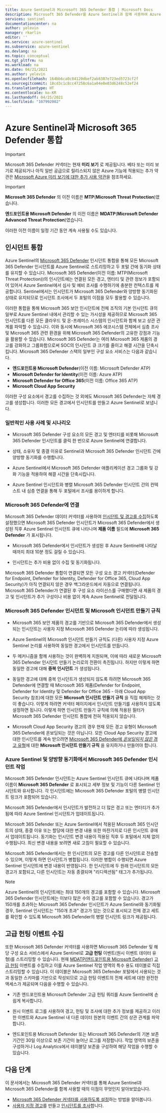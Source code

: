 ```yaml
---
title: Azure Sentinel과 Microsoft 365 Defender 통합 | Microsoft Docs
description: Microsoft 365 Defender를 Azure Sentinel과 함께 사용하여 Azure Sentinel을 범용 인시던트 큐로 사용하면서 Microsoft 365 Defender의 강점을 원활하게 적용하여 Microsoft 365 보안 인시던트를 조사하는 방법을 알아봅니다. 또한 Defender 구성 요소의 고급 헌팅 데이터를 Azure Sentinel로 수집하는 방법을 알아봅니다.
services: sentinel
documentationcenter: na
author: yelevin
manager: rkarlin
editor: ''
ms.service: azure-sentinel
ms.subservice: azure-sentinel
ms.devlang: na
ms.topic: conceptual
ms.tgt_pltfrm: na
ms.workload: na
ms.date: 04/21/2021
ms.author: yelevin
ms.openlocfilehash: 164bb6ca0c84120dbef2ab8307e723ed5723cf2f
ms.sourcegitcommit: 18cd3c1c8cc47258c6a1a04e0e03d6248c52ef24
ms.translationtype: HT
ms.contentlocale: ko-KR
ms.lasthandoff: 04/25/2021
ms.locfileid: "107992002"
---
```

# <a name="microsoft-365-defender-integration-with-azure-sentinel"></a>Azure Sentinel과 Microsoft 365 Defender 통합

> [!IMPORTANT]
> Microsoft 365 Defender 커넥터는 현재 **미리 보기** 로 제공됩니다. 베타 또는 미리 보기로 제공되거나 아직 일반 공급으로 릴리스되지 않은 Azure 기능에 적용되는 추가 약관은 [Microsoft Azure 미리 보기에 대한 추가 사용 약관](https://azure.microsoft.com/support/legal/preview-supplemental-terms/)을 참조하세요.

> [!IMPORTANT]
>
> **Microsoft 365 Defender** 의 이전 이름은 **MTP**(**Microsoft Threat Protection**)였습니다.
>
> **엔드포인트용 Microsoft Defender** 의 이전 이름은 **MDATP**(**Microsoft Defender Advanced Threat Protection**)였습니다.
>
> 이러한 이전 이름이 일정 기간 동안 계속 사용될 수도 있습니다.

## <a name="incident-integration"></a>인시던트 통합

Azure Sentinel의 [Microsoft 365 Defender](/microsoft-365/security/mtp/microsoft-threat-protection) 인시던트 통합을 통해 모든 Microsoft 365 Defender 인시던트를 Azure Sentinel로 스트리밍하고 두 포털 간에 동기화 상태를 유지할 수 있습니다. Microsoft 365 Defender(이전 이름: MTP(Microsoft Threat Protection))의 인시던트에는 연결된 모든 경고, 엔터티 및 관련 정보가 포함되어 있어서 Azure Sentinel에서 심사 및 예비 조사를 수행하기에 충분한 컨텍스트를 제공합니다. Sentinel에서는 인시던트가 Microsoft 365 Defender와 양방향 동기화된 상태로 유지되므로 인시던트 조사에서 두 포털의 이점을 모두 활용할 수 있습니다.

이러한 통합을 통해 Microsoft 365 보안 인시던트에 전체 조직의 기본 인시던트 큐의 일부로 Azure Sentinel 내에서 관리할 수 있는 가시성을 제공하므로 Microsoft 365 인시던트를 다른 모든 클라우드 및 온-프레미스 시스템의 인시던트와 함께 보고 상관 관계를 파악할 수 있습니다. 이와 동시에 Microsoft 365 에코시스템 전체에서 심층 조사 및 Microsoft 365 관련 환경을 위해 Microsoft 365 Defender의 고유한 강점과 기능을 활용할 수 있습니다. Microsoft 365 Defender는 여러 Microsoft 365 제품의 경고를 강화하고 그룹화함으로써 SOC의 인시던트 큐 크기를 줄이고 해결 시간을 단축시킵니다. Microsoft 365 Defender 스택의 일부인 구성 요소 서비스는 다음과 같습니다.

- **엔드포인트용 Microsoft Defender**(이전 이름: Microsoft Defender ATP)
- **Microsoft Defender for Identity**(이전 이름: Azure ATP)
- **Microsoft Defender for Office 365**(이전 이름: Office 365 ATP)
- **Microsoft Cloud App Security**

이러한 구성 요소에서 경고를 수집하는 것 외에도 Microsoft 365 Defender는 자체 경고를 생성합니다. 이러한 모든 경고에서 인시던트를 만들고 Azure Sentinel로 보냅니다.

### <a name="common-use-cases-and-scenarios"></a>일반적인 사용 사례 및 시나리오

- Microsoft 365 Defender 구성 요소의 모든 경고 및 엔터티를 비롯해 Microsoft 365 Defender 인시던트를 클릭 한 번으로 Azure Sentinel에 연결합니다.

- 상태, 소유자 및 종결 이유로 Sentinel과 Microsoft 365 Defender 인시던트 간에 양방향 동기화를 수행합니다.

- Azure Sentinel에서 Microsoft 365 Defender 애플리케이션 경고 그룹화 및 강화 기능을 적용하여 해결 시간을 단축시킵니다.

- Azure Sentinel 인시던트와 병렬 Microsoft 365 Defender 인시던트 간의 컨텍스트 내 심층 연결을 통해 두 포털에서 조사를 용이하게 합니다.

### <a name="connecting-to-microsoft-365-defender"></a>Microsoft 365 Defender에 연결

Microsoft 365 Defender 데이터 커넥터를 사용하여 [인시던트 및 경고를 수집](connect-microsoft-365-defender.md)하도록 설정했으면 Microsoft 365 Defender 인시던트가 Microsoft 365 Defender에서 생성된 직후 Azure Sentinel 인시던트 큐에 나타나며 **제품 이름** 필드에 **Microsoft 365 Defender** 가 표시됩니다.
- Microsoft 365 Defender에서 인시던트가 생성된 후 Azure Sentinel에 나타날 때까지 최대 10분 정도 걸릴 수 있습니다.

- 인시던트는 추가 비용 없이 수집 및 동기화됩니다.

Microsoft 365 Defender 통합이 연결되면 모든 구성 요소 경고 커넥터(Defender for Endpoint, Defender for Identity, Defender for Office 365, Cloud App Security)가 아직 연결되지 않은 경우 백그라운드에서 자동으로 연결됩니다. Microsoft 365 Defender가 연결된 후 구성 요소 라이선스를 구매했다면 새 제품의 경고 및 인시던트가 추가 구성이나 비용 없이 계속 Azure Sentinel로 전달됩니다.

### <a name="microsoft-365-defender-incidents-and-microsoft-incident-creation-rules"></a>Microsoft 365 Defender 인시던트 및 Microsoft 인시던트 만들기 규칙

- Microsoft 365 보안 제품의 경고를 기반으로 Microsoft 365 Defender에서 생성되는 인시던트는 사용자 지정 Microsoft 365 Defender 논리에 따라 생성됩니다.

- Azure Sentinel의 Microsoft 인시던트 만들기 규칙도 (다른) 사용자 지정 Azure Sentinel 논리를 사용하여 동일한 경고에서 인시던트를 만듭니다.

- 두 메커니즘을 함께 사용하는 것이 완벽하게 지원되며, 이에 따라 새로운 Microsoft 365 Defender 인시던트 만들기 논리로의 전환이 촉진됩니다. 하지만 이렇게 하면 동일한 경고에 대해 **중복 인시던트** 가 생성됩니다.

- 동일한 경고에 대해 중복 인시던트가 생성되지 않도록 하려면 Microsoft 365 Defender에 연결할 때 Microsoft 365 제품(Defender for Endpoint, Defender for Identity 및 Defender for Office 365 - 아래 Cloud App Security 참조)에 대한 모든 **Microsoft 인시던트 만들기 규칙** 을 직접 해제하는 것이 좋습니다. 이렇게 하려면 커넥터 페이지에서 인시던트 만들기를 사용하지 않도록 설정하면 됩니다. 이렇게 하면 인시던트 만들기 규칙에 의해 적용된 필터가 Microsoft 365 Defender 인시던트 통합에 전혀 적용되지 않습니다.

- Microsoft Cloud App Security 경고의 경우 현재 모든 경고 유형이 Microsoft 365 Defender에 온보딩되는 것은 아닙니다. 모든 Cloud App Security 경고에 대한 인시던트를 계속 받으려면 [Microsoft 365 Defender에 *온보딩되지 않은* 경고 유형](microsoft-cloud-app-security-alerts-not-imported-microsoft-365-defender.md)에 대한 **Microsoft 인시던트 만들기 규칙** 을 유지하거나 만들어야 합니다.

### <a name="working-with-microsoft-365-defender-incidents-in-azure-sentinel-and-bi-directional-sync"></a>Azure Sentinel 및 양방향 동기화에서 Microsoft 365 Defender 인시던트 작업

Microsoft 365 Defender 인시던트는 Azure Sentinel 인시던트 큐에 나타나며 제품 이름이 **Microsoft 365 Defender** 로 표시되고 세부 정보 및 기능이 다른 Sentinel 인시던트와 유사합니다. 각 인시던트에는 Microsoft 365 Defender 포털의 병렬 인시던트 링크가 포함되어 있습니다.

Microsoft 365 Defender에서 인시던트가 발전하고 더 많은 경고 또는 엔터티가 추가됨에 따라 Azure Sentinel 인시던트가 업데이트됩니다.

Microsoft 365 Defender 또는 Azure Sentinel에서 적용된 Microsoft 365 인시던트의 상태, 종결 이유 또는 할당에 대한 변경 내용 또한 마찬가지로 다른 인시던트 큐에서 업데이트됩니다. 동기화는 인시던트 변경 내용이 적용된 직후 두 포털에서 지체 없이 수행됩니다. 최신 변경 내용을 보려면 새로 고침이 필요할 수 있습니다.

Microsoft 365 Defender에서는 한 인시던트의 모든 경고를 다른 인시던트로 전송할 수 있으며, 이렇게 하면 인시던트가 병합됩니다. 이러한 병합이 수행되면 Azure Sentinel 인시던트에 변경 내용이 반영됩니다. 한 인시던트에 두 원래 인시던트의 모든 경고가 포함되고, 다른 인시던트는 자동 종결되며 "리디렉션됨" 태그가 추가됩니다.

> [!NOTE]
> Azure Sentinel의 인시던트에는 최대 150개의 경고를 포함할 수 있습니다. Microsoft 365 Defender 인시던트에는 이보다 많은 수의 경고를 포함할 수 있습니다. 경고가 150개를 초과하는 Microsoft 365 Defender 인시던트가 Azure Sentinel와 동기화될 경우, Sentinel 인시던트는 "150개 초과" 경고가 있는 것으로 표시되고 전체 경고 세트를 확인할 수 있도록 Microsoft 365 Defender의 병렬 인시던트 링크가 제공됩니다.

## <a name="advanced-hunting-event-collection"></a>고급 헌팅 이벤트 수집

또한 Microsoft 365 Defender 커넥터를 사용하면 Microsoft 365 Defender 및 해당 구성 요소 서비스에서 Azure Sentinel로 **고급 헌팅** 이벤트(원시 이벤트 데이터 유형)를 스트리밍할 수 있습니다. 현재 [MDATP(엔드포인트용 Microsoft Defender)](/windows/security/threat-protection/microsoft-defender-atp/microsoft-defender-advanced-threat-protection) [고급 헌팅](/windows/security/threat-protection/microsoft-defender-atp/advanced-hunting-overview) 이벤트를 수집하고 이를 Azure Sentinel 작업 영역의 특수 용도 테이블로 직접 스트리밍할 수 있습니다. 이 테이블은 Microsoft 365 Defender 포털에서 사용되는 것과 동일한 스키마를 기반으로 작성되므로 고급 헌팅 이벤트의 전체 세트에 대한 완전한 액세스가 제공되며 다음을 수행할 수 있습니다.

- 기존 엔드포인트용 Microsoft Defender 고급 헌팅 쿼리를 Azure Sentinel에 손쉽게 복사합니다.

- 원시 이벤트 로그를 사용하여 경고, 헌팅 및 조사에 대한 추가 정보를 제공하고 이러한 이벤트와 Azure Sentinel 내 다른 데이터 원본의 이벤트 간의 상관 관계를 파악합니다.

- 엔드포인트용 Microsoft Defender 또는 Microsoft 365 Defender의 기본 보존 기간인 30일 이상으로 보존 기간이 늘어난 로그를 저장합니다. 작업 영역의 보존을 구성하거나 Log Analytics에서 테이블당 보존을 구성하여 해당 작업을 수행할 수 있습니다.

## <a name="next-steps"></a>다음 단계

이 문서에서는 Microsoft 365 Defender 커넥터를 통해 Azure Sentinel과 Microsoft 365 Defender를 함께 사용할 때의 이점이 무엇인지 알아보았습니다.

- [Microsoft 365 Defender 커넥터를 사용하도록 설정](connect-microsoft-365-defender.md)하는 방법을 알아봅니다.
- [사용자 지정 경고](tutorial-detect-threats-custom.md)를 만들고 [인시던트를 조사](tutorial-investigate-cases.md)합니다.
